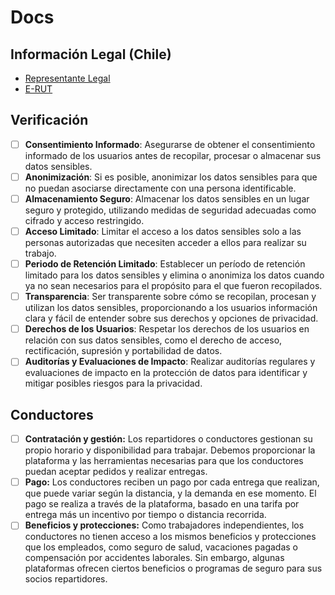 # Docs

## Información Legal (Chile)

- [Representante Legal](https://www.sii.cl/portales/investors/registrese/representante_legal.htm)
- [E-RUT](https://www.sii.cl/destacados/erut/quees_erut.html)

## Verificación

- [ ] **Consentimiento Informado**: Asegurarse de obtener el consentimiento informado de los usuarios antes de recopilar, procesar o almacenar sus datos sensibles.
- [ ] **Anonimización**: Si es posible, anonimizar los datos sensibles para que no puedan asociarse directamente con una persona identificable.
- [ ] **Almacenamiento Seguro**: Almacenar los datos sensibles en un lugar seguro y protegido, utilizando medidas de seguridad adecuadas como cifrado y acceso restringido.
- [ ] **Acceso Limitado**: Limitar el acceso a los datos sensibles solo a las personas autorizadas que necesiten acceder a ellos para realizar su trabajo.
- [ ] **Periodo de Retención Limitado**: Establecer un período de retención limitado para los datos sensibles y elimina o anonimiza los datos cuando ya no sean necesarios para el propósito para el que fueron recopilados.
- [ ] **Transparencia**: Ser transparente sobre cómo se recopilan, procesan y utilizan los datos sensibles, proporcionando a los usuarios información clara y fácil de entender sobre sus derechos y opciones de privacidad.
- [ ] **Derechos de los Usuarios**: Respetar los derechos de los usuarios en relación con sus datos sensibles, como el derecho de acceso, rectificación, supresión y portabilidad de datos.
- [ ] **Auditorías y Evaluaciones de Impacto**: Realizar auditorías regulares y evaluaciones de impacto en la protección de datos para identificar y mitigar posibles riesgos para la privacidad.

## Conductores

- [ ] **Contratación y gestión:** Los repartidores o conductores gestionan su propio horario y disponibilidad para trabajar. Debemos proporcionar la plataforma y las herramientas necesarias para que los conductores puedan aceptar pedidos y realizar entregas.
- [ ] **Pago:** Los conductores reciben un pago por cada entrega que realizan, que puede variar según la distancia, y la demanda en ese momento. El pago se realiza a través de la plataforma, basado en una tarifa por entrega más un incentivo por tiempo o distancia recorrida.
- [ ] **Beneficios y protecciones:** Como trabajadores independientes, los conductores no tienen acceso a los mismos beneficios y protecciones que los empleados, como seguro de salud, vacaciones pagadas o compensación por accidentes laborales. Sin embargo, algunas plataformas ofrecen ciertos beneficios o programas de seguro para sus socios repartidores.
